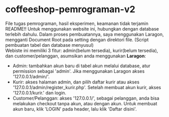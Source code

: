 # coffeeshop-pemrograman-v2
File tugas pemrograman, hasil eksperimen, keamanan tidak terjamin
<br>
README!!
Untuk menggunakan website ini, hubungkan dengan database terlebih dahulu. Dalam proses pembuatannya, saya menggunakan Laragon, mengganti Document Root pada setting dengan direktori file. (Script pembuatan tabel dan database menyusul)
<br>
Webiste ini memiliki 3 fitur: admin(belum tersedia), kurir(belum tersedia), dan customer/pelanggan, asumsikan anda menggunakan <b>Laragon</b>:
<ul>
  <li>
    Admin: tambahkan akun baru di tabel akun melalui database, atur permission sebagai 'admin'. Jika menggunakan Laragon akses '127.0.0.1/admin/'.
  </li>
  <li>
    Kurir: akses halaman admin, dan pilih daftar kurir atau akses '127.0.0.1/admin/register_kurir.php'. Setelah membuat akun kurir, akses '127.0.0.1/kurir.' dan login.
  </li>
  <li>
    Customer/Pelanggan: akses '127.0.0.1/', sebagai pelanggan, anda bisa melakukan checkout tanpa akun, atau dengan akun. Untuk membuat akun baru, klik 'LOGIN' pada header, lalu klik 'Daftar disini'.
  </li>
</ul>

